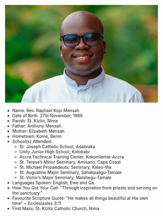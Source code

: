 <img class="img-fluid post-image" src="/assets/img/ordination/raphm.jpeg" alt="Rev. Raphael Kojo Mensah">

- Name: Rev. Raphael Kojo Mensah
- Date of Birth: 27th November, 1989
- Parish: St. Kizito, Nima
- Father: Anthony Mensah
- Mother: Elizabeth Mensah
- Hometown: Kome, Benin
- School(s) Attended:
    - St. Joseph Catholic School, Adabraka
    - Unity Junior High School, Kotobabi
    - Accra Technical Training Center, Kokomlemle-Accra
    - St. Teresa’s Minor Seminary, Amisano, Cape Coast
    - St. Michael Propaedeutic Seminary, Kaleo-Wa
    - St. Augustine Major Seminary, Sahakpaligu-Tamale
    - St. Victor’s Major Seminary, Malshegu-Tamale
- Languages Spoken: English, Ewe and Ga.
- How You Got Your Call: "Through inspiration from priests and serving on the sanctuary."
- Favourite Scripture Quote: “He makes all things beautiful at His own time” ~ Ecclesiastes 3:11
- First Mass: St. Kizito Catholic Church, Nima
